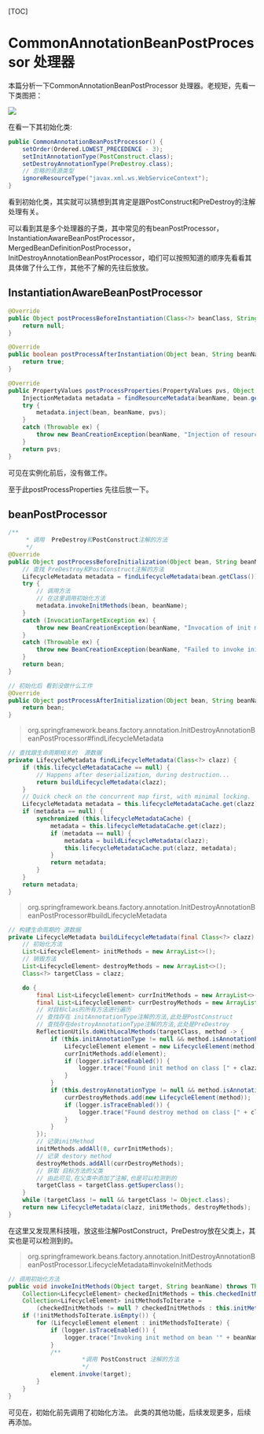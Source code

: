 [TOC]

# CommonAnnotationBeanPostProcessor 处理器

本篇分析一下CommonAnnotationBeanPostProcessor 处理器。老规矩，先看一下类图把：

![](CommonAnnotationBeanPostProcessor.png)

在看一下其初始化类:

```java
public CommonAnnotationBeanPostProcessor() {
    setOrder(Ordered.LOWEST_PRECEDENCE - 3);
    setInitAnnotationType(PostConstruct.class);
    setDestroyAnnotationType(PreDestroy.class);
    // 忽略的资源类型
    ignoreResourceType("javax.xml.ws.WebServiceContext");
}
```

看到初始化类，其实就可以猜想到其肯定是跟PostConstruct和PreDestroy的注解处理有关。

可以看到其是多个处理器的子类，其中常见的有beanPostProcessor，InstantiationAwareBeanPostProcessor，MergedBeanDefinitionPostProcessor，InitDestroyAnnotationBeanPostProcessor，咱们可以按照知道的顺序先看看其具体做了什么工作，其他不了解的先往后放放。

## InstantiationAwareBeanPostProcessor

```java
@Override
public Object postProcessBeforeInstantiation(Class<?> beanClass, String beanName) {
    return null;
}

@Override
public boolean postProcessAfterInstantiation(Object bean, String beanName) {
    return true;
}

@Override
public PropertyValues postProcessProperties(PropertyValues pvs, Object bean, String beanName) {
    InjectionMetadata metadata = findResourceMetadata(beanName, bean.getClass(), pvs);
    try {
        metadata.inject(bean, beanName, pvs);
    }
    catch (Throwable ex) {
        throw new BeanCreationException(beanName, "Injection of resource dependencies failed", ex);
    }
    return pvs;
}
```

可见在实例化前后，没有做工作。

至于此postProcessProperties 先往后放一下。



## beanPostProcessor

```java
/**
	 * 调用  PreDestroy和PostConstruct注解的方法
	 */
@Override
public Object postProcessBeforeInitialization(Object bean, String beanName) throws BeansException {
    // 查找 PreDestroy和PostConstruct注解的方法
    LifecycleMetadata metadata = findLifecycleMetadata(bean.getClass());
    try {
        // 调用方法
        // 在这里调用初始化方法
        metadata.invokeInitMethods(bean, beanName);
    }
    catch (InvocationTargetException ex) {
        throw new BeanCreationException(beanName, "Invocation of init method failed", ex.getTargetException());
    }
    catch (Throwable ex) {
        throw new BeanCreationException(beanName, "Failed to invoke init method", ex);
    }
    return bean;
}

// 初始化后 看到没做什么工作
@Override
public Object postProcessAfterInitialization(Object bean, String beanName) throws BeansException {
    return bean;
}
```

> org.springframework.beans.factory.annotation.InitDestroyAnnotationBeanPostProcessor#findLifecycleMetadata

```java
// 查找跟生命周期相关的  源数据
private LifecycleMetadata findLifecycleMetadata(Class<?> clazz) {
    if (this.lifecycleMetadataCache == null) {
        // Happens after deserialization, during destruction...
        return buildLifecycleMetadata(clazz);
    }
    // Quick check on the concurrent map first, with minimal locking.
    LifecycleMetadata metadata = this.lifecycleMetadataCache.get(clazz);
    if (metadata == null) {
        synchronized (this.lifecycleMetadataCache) {
            metadata = this.lifecycleMetadataCache.get(clazz);
            if (metadata == null) {
                metadata = buildLifecycleMetadata(clazz);
                this.lifecycleMetadataCache.put(clazz, metadata);
            }
            return metadata;
        }
    }
    return metadata;
}
```

> org.springframework.beans.factory.annotation.InitDestroyAnnotationBeanPostProcessor#buildLifecycleMetadata

```java
// 构建生命周期的 源数据
private LifecycleMetadata buildLifecycleMetadata(final Class<?> clazz) {
    // 初始化方法
    List<LifecycleElement> initMethods = new ArrayList<>();
    // 销毁方法
    List<LifecycleElement> destroyMethods = new ArrayList<>();
    Class<?> targetClass = clazz;

    do {
        final List<LifecycleElement> currInitMethods = new ArrayList<>();
        final List<LifecycleElement> currDestroyMethods = new ArrayList<>();
        // 对目标clas的所有方法进行遍历
        // 查找存在 initAnnotationType注解的方法,此处是PostConstruct
        // 查找存在destroyAnnotationType注解的方法,此处是PreDestroy
        ReflectionUtils.doWithLocalMethods(targetClass, method -> {
            if (this.initAnnotationType != null && method.isAnnotationPresent(this.initAnnotationType)) {
                LifecycleElement element = new LifecycleElement(method);
                currInitMethods.add(element);
                if (logger.isTraceEnabled()) {
                    logger.trace("Found init method on class [" + clazz.getName() + "]: " + method);
                }
            }
            if (this.destroyAnnotationType != null && method.isAnnotationPresent(this.destroyAnnotationType)) {
                currDestroyMethods.add(new LifecycleElement(method));
                if (logger.isTraceEnabled()) {
                    logger.trace("Found destroy method on class [" + clazz.getName() + "]: " + method);
                }
            }
        });
        // 记录initMethod
        initMethods.addAll(0, currInitMethods);
        // 记录 destory method
        destroyMethods.addAll(currDestroyMethods);
        // 获取 目标方法的父类
        // 由此可见,在父类中添加了注解,也是可以检测到的
        targetClass = targetClass.getSuperclass();
    }
    while (targetClass != null && targetClass != Object.class);
    return new LifecycleMetadata(clazz, initMethods, destroyMethods);
}
```

在这里又发现黑科技哦，放这些注解PostConstruct，PreDestroy放在父类上，其实也是可以检测到的。

> org.springframework.beans.factory.annotation.InitDestroyAnnotationBeanPostProcessor.LifecycleMetadata#invokeInitMethods

```java
// 调用初始化方法
public void invokeInitMethods(Object target, String beanName) throws Throwable {
    Collection<LifecycleElement> checkedInitMethods = this.checkedInitMethods;
    Collection<LifecycleElement> initMethodsToIterate =
        (checkedInitMethods != null ? checkedInitMethods : this.initMethods);
    if (!initMethodsToIterate.isEmpty()) {
        for (LifecycleElement element : initMethodsToIterate) {
            if (logger.isTraceEnabled()) {
                logger.trace("Invoking init method on bean '" + beanName + "': " + element.getMethod());
            }
            /**
					 *调用 PostConstruct 注解的方法
 					 */
            element.invoke(target);
        }
    }
}
```

可见在，初始化前先调用了初始化方法。 此类的其他功能，后续发现更多，后续再添加。











































































